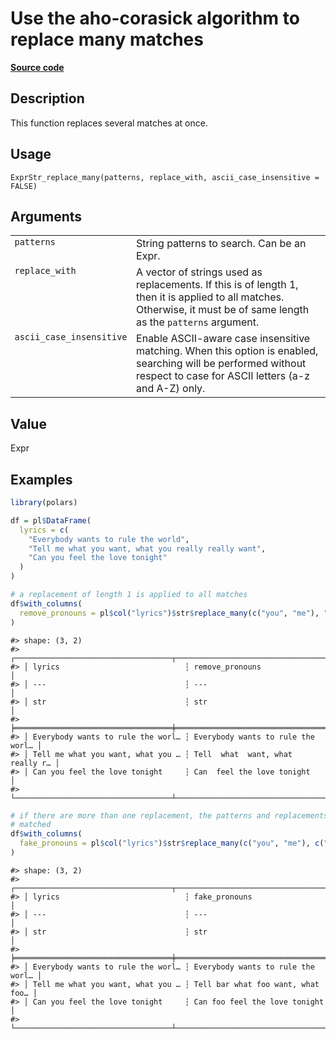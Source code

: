 

# Use the aho-corasick algorithm to replace many matches

[**Source code**](https://github.com/pola-rs/r-polars/tree/5765842071140bd7a822ebb4fd6b0ab652d73f0d/R/expr__string.R#L906)

## Description

This function replaces several matches at once.

## Usage

<pre><code class='language-R'>ExprStr_replace_many(patterns, replace_with, ascii_case_insensitive = FALSE)
</code></pre>

## Arguments

<table>
<tr>
<td style="white-space: nowrap; font-family: monospace; vertical-align: top">
<code id="ExprStr_replace_many_:_patterns">patterns</code>
</td>
<td>
String patterns to search. Can be an Expr.
</td>
</tr>
<tr>
<td style="white-space: nowrap; font-family: monospace; vertical-align: top">
<code id="ExprStr_replace_many_:_replace_with">replace_with</code>
</td>
<td>
A vector of strings used as replacements. If this is of length 1, then
it is applied to all matches. Otherwise, it must be of same length as
the <code>patterns</code> argument.
</td>
</tr>
<tr>
<td style="white-space: nowrap; font-family: monospace; vertical-align: top">
<code id="ExprStr_replace_many_:_ascii_case_insensitive">ascii_case_insensitive</code>
</td>
<td>
Enable ASCII-aware case insensitive matching. When this option is
enabled, searching will be performed without respect to case for ASCII
letters (a-z and A-Z) only.
</td>
</tr>
</table>

## Value

Expr

## Examples

``` r
library(polars)

df = pl$DataFrame(
  lyrics = c(
    "Everybody wants to rule the world",
    "Tell me what you want, what you really really want",
    "Can you feel the love tonight"
  )
)

# a replacement of length 1 is applied to all matches
df$with_columns(
  remove_pronouns = pl$col("lyrics")$str$replace_many(c("you", "me"), "")
)
```

    #> shape: (3, 2)
    #> ┌───────────────────────────────────┬───────────────────────────────────┐
    #> │ lyrics                            ┆ remove_pronouns                   │
    #> │ ---                               ┆ ---                               │
    #> │ str                               ┆ str                               │
    #> ╞═══════════════════════════════════╪═══════════════════════════════════╡
    #> │ Everybody wants to rule the worl… ┆ Everybody wants to rule the worl… │
    #> │ Tell me what you want, what you … ┆ Tell  what  want, what  really r… │
    #> │ Can you feel the love tonight     ┆ Can  feel the love tonight        │
    #> └───────────────────────────────────┴───────────────────────────────────┘

``` r
# if there are more than one replacement, the patterns and replacements are
# matched
df$with_columns(
  fake_pronouns = pl$col("lyrics")$str$replace_many(c("you", "me"), c("foo", "bar"))
)
```

    #> shape: (3, 2)
    #> ┌───────────────────────────────────┬───────────────────────────────────┐
    #> │ lyrics                            ┆ fake_pronouns                     │
    #> │ ---                               ┆ ---                               │
    #> │ str                               ┆ str                               │
    #> ╞═══════════════════════════════════╪═══════════════════════════════════╡
    #> │ Everybody wants to rule the worl… ┆ Everybody wants to rule the worl… │
    #> │ Tell me what you want, what you … ┆ Tell bar what foo want, what foo… │
    #> │ Can you feel the love tonight     ┆ Can foo feel the love tonight     │
    #> └───────────────────────────────────┴───────────────────────────────────┘
